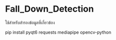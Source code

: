 # Fall_Down_Detection
 ใช้สำหรับสำรองข้อมูลที่เกี่ยวข้อง

pip install pyqt6 requests mediapipe opencv-python
